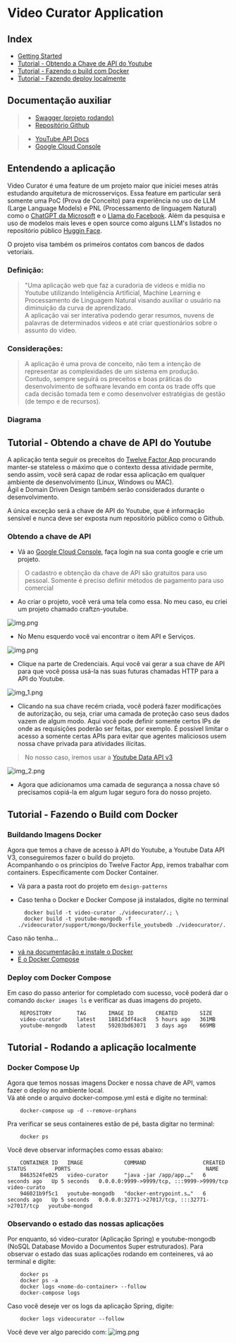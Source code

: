 # Video Curator Application

## Index
- [Getting Started](#EntendendoAAplicacao)
- [Tutorial - Obtendo a Chave de API do Youtube](#ObtendoAChaveDeApiDoYoutube)
- [Tutorial - Fazendo o build com Docker](#FazendoOBuildComDocker)
- [Tutorial - Fazendo deploy localmente](#FazendoDeployLocalmente)

## Documentação auxiliar
> - [Swagger (projeto rodando)](http://localhost:9999/swagger-ui/indexhtml)
> - [Repositório Github](https://github.com/ovnny2/design-patterns)

> - [YouTube API Docs](https://developers.google.com/youtube/v3/getting-started)
> - [Google Cloud Console](https://console.cloud.google.com/)


<a id="EntendendoAAplicacao"></a>
## Entendendo a aplicação
Video Curator é uma feature de um projeto maior que iniciei meses atrás estudando arquitetura de microsserviços.
Essa feature em particular será somente uma PoC (Prova de Conceito) para experiência no uso de LLM (Large Language Models)
e PNL (Processamento de linguagem Natural) como o [ChatGPT da Microsoft](https://chat.openai.com/auth/login) e o 
[Llama do Facebook](https://github.com/ggerganov/llama.cpp). Além da pesquisa e uso de modelos mais
leves e open source como alguns LLM's listados no repositório público [Huggin Face](https://huggingface.co/).

O projeto visa também os primeiros contatos com bancos de dados vetoriais.

### Definição:
> "Uma aplicação web que faz a curadoria de videos e mídia no Youtube utilizando Inteligência Artificial, Machine Learning
> e Processamento de Linguagem Natural visando auxiliar o usuário na diminuição da curva de aprendizado.<br>
> A aplicação vai ser interativa podendo gerar resumos, nuvens de palavras de determinados videos e até criar questionários
>sobre o assunto do video.

### Considerações:
> A aplicação é uma prova de conceito, não tem a intenção de representar as complexidades de um sistema em produção.<br>
Contudo, sempre seguirá os preceitos e boas práticas do desenvolvimento de software levando em conta os trade offs 
que cada decisão tomada tem e como desenvolver estratégias de gestão (de tempo e de recursos).

### Diagrama



<a id="ObtendoAChaveDeApiDoYoutube"></a>
## Tutorial - Obtendo a chave de API do Youtube

A aplicação tenta seguir os preceitos do [Twelve Factor App](https://12factor.net/) procurando manter-se stateless o máximo
que o contexto dessa atividade permite, sendo assim, você será capaz de rodar essa aplicação em qualquer ambiente de 
desenvolvimento (Linux, Windows ou MAC).<br>
Ágil e Domain Driven Design também serão considerados durante o desenvolvimento.

A única exceção será a chave de API do Youtube, que é informação sensível e nunca deve ser exposta num repositório público
como o Github.

### Obtendo a chave de API
- Vá ao [Google Cloud Console](https://console.cloud.google.com/), faça login na sua conta google e crie um projeto. <br> 
> O cadastro e obtenção da chave de API são gratuitos para uso pessoal. Somente é preciso definir métodos de pagamento 
> para uso comercial


- Ao criar o projeto, você verá uma tela como essa. No meu caso, eu criei um projeto chamado craftzn-youtube.


![img.png](src/main/resources/static/img/criando-novo-projeto.png)


- No Menu esquerdo você vai encontrar o item API e Serviços.


![img.png](src/main/resources/static/img/apis-e-servicos.png)

- Clique na parte de Credenciais. Aqui você vai gerar a sua chave de API para que você possa usá-la nas suas futuras
chamadas HTTP para a API do Youtube.

![img_1.png](src/main/resources/static/img/criando-credenciais.png)

- Clicando na sua chave recém criada, você poderá fazer modificações de autorização, ou seja, criar uma camada de proteção
caso seus dados vazem de algum modo. Aqui você pode definir somente certos IPs de onde as requisições poderão ser 
feitas, por exemplo. É possível limitar o acesso a somente certas APIs para evitar que agentes maliciosos usem nossa chave
privada para atividades ilícitas.

> No nosso caso, iremos usar a [Youtube Data API v3](https://developers.google.com/youtube/v3/getting-started)

![img_2.png](src/main/resources/static/img/restricoes-de-chave.png)

- Agora que adicionamos uma camada de segurança a nossa chave só precisamos copiá-la em algum lugar seguro fora do nosso 
projeto.

<a id="FazendoOBuildComDocker"></a>
## Tutorial - Fazendo o Build com Docker

### Buildando Imagens Docker
Agora que temos a chave de acesso à API do Youtube, a Youtube Data API V3, conseguiremos fazer o build do projeto.<br>
Acompanhando o os princípios do Twelve Factor App, iremos trabalhar com containers. Especificamente com Docker Container.

- Vá para a pasta root do projeto em ``design-patterns``
- Caso tenha o Docker e Docker Compose já instalados, digite no terminal

        docker build -t video-curator ./videocurator/.; \
        docker build -t youtube-mongodb -f ./videocurator/support/mongo/Dockerfile_youtubedb ./videocurator/.       

Caso não tenha... 
- [vá na documentação e instale o Docker](https://docs.docker.com/engine/install/)
- [E o Docker Compose](https://docs.docker.com/compose/install/)

### Deploy com Docker Compose
Em caso do passo anterior for completado com sucesso, você poderá dar o comando ``docker images ls`` e verificar as duas 
imagens do projeto.

        REPOSITORY        TAG       IMAGE ID       CREATED       SIZE
        video-curator     latest    1881d3df4ac8   5 hours ago   361MB
        youtube-mongodb   latest    59203bd63071   3 days ago    669MB


<a id="FazendoDeployLocalmente"></a>
## Tutorial - Rodando a aplicação localmente

### Docker Compose Up
Agora que temos nossas imagens Docker e nossa chave de API, vamos fazer o deploy no ambiente local.<br>
Vá até onde o arquivo docker-compose.yml está e digite no terminal:

        docker-compose up -d --remove-orphans

Pra verificar se seus containeres estão de pé, basta digitar no terminal:

        docker ps
Você deve observar informações como essas abaixo:

        CONTAINER ID   IMAGE             COMMAND                  CREATED         STATUS         PORTS                                           NAME        
        8463524fe025   video-curator     "java -jar /app/app.…"   6 seconds ago   Up 5 seconds   0.0.0.0:9999->9999/tcp, :::9999->9999/tcp       video-curato
        946021b9f5c1   youtube-mongodb   "docker-entrypoint.s…"   6 seconds ago   Up 5 seconds   0.0.0.0:32771->27017/tcp, :::32771->27017/tcp   youtube-mongod


### Observando o estado das nossas aplicações

Por enquanto, só video-curator (Aplicação Spring) e youtube-mongodb (NoSQL Database Movido a Documentos Super estruturados).
Para observar o estado das suas aplicações rodando em conteineres, vá ao terminal e digite:

        docker ps
        docker ps -a
        docker logs <nome-do-container> --follow
        docker-compose logs

Caso você deseje ver os logs da aplicação Spring, digite:

        docker logs videocurator --follow

Você deve ver algo parecido com:
![img.png](src/main/resources/static/img/console-log-spring.png)